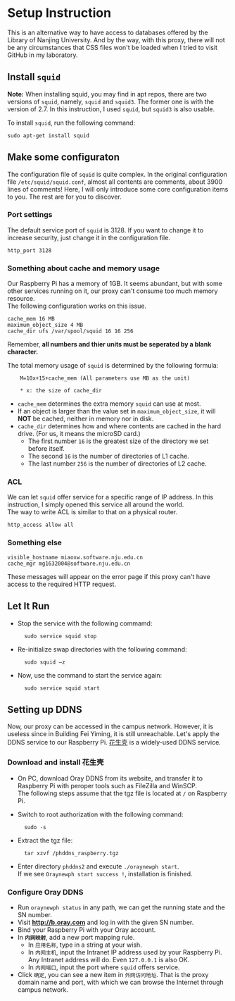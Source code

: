 # Setup Instruction
This is an alternative way to have access to databases offered by the Library of Nanjing University. And by the way, with this proxy, there will not be any circumstances that CSS files won't be loaded when I tried to visit GitHub in my laboratory.

## Install `squid`
**Note:** When installing squid, you may find in apt repos, there are two versions of `squid`, namely, `squid` and `squid3`. The former one is with the version of 2.7. In this instruction, I used `squid`, but `squid3` is also usable.

To install `squid`, run the following command:

	sudo apt-get install squid

## Make some configuraton
The configuration file of `squid` is quite complex. In the original configuration file `/etc/squid/squid.conf`, almost all contents are comments, about 3900 lines of comments! Here, I will only introduce some core configuration items to you. The rest are for you to discover.

### Port settings
The default service port of `squid` is 3128. If you want to change it to increase security, just change it in the configuration file.

	http_port 3128

### Something about cache and memory usage
Our Raspberry Pi has a memory of 1GB. It seems abundant, but with some other services running on it, our proxy can't consume too much memory resource.  
The following configuration works on this issue.

	cache_mem 16 MB
	maximum_object_size 4 MB
	cache_dir ufs /var/spool/squid 16 16 256

Remember, **all numbers and thier units must be seperated by a blank character.**

The total memory usage of `squid` is determined by the following formula:

		M=10x+15+cache_mem (All parameters use MB as the unit)
		
		* x: the size of cache_dir

* `cache_mem` determines the extra memory `squid` can use at most.
* If an object is larger than the value set in `maximum_object_size`, it will **NOT** be cached, neither in memory nor in disk.
* `cache_dir` determines how and where contents are cached in the hard drive. (For us, it means the microSD card.)
	* The first number `16` is the greatest size of the directory we set before itself.
	* The second `16` is the number of directories of L1 cache.
	* The last number `256` is the number of directories of L2 cache.

### ACL
We can let `squid` offer service for a specific range of IP address. In this instruction, I simply opened this service all around the world.  
The way to write ACL is similar to that on a physical router.

	http_access allow all

### Something else
	visible_hostname miaoxw.software.nju.edu.cn
	cache_mgr mg1632004@software.nju.edu.cn

These messages will appear on the error page if this proxy can't have access to the required HTTP request.

## Let It Run
* Stop the service with the following commamd:

		sudo service squid stop
* Re-initialize swap directories with the following command:

		sudo squid –z
* Now, use the command to start the service again:

		sudo service squid start

## Setting up DDNS
Now, our proxy can be accessed in the campus network. However, it is useless since in Building Fei Yiming, it is still unreachable. Let's apply the DDNS service to our Raspberry Pi. [花生壳](http://hsk.oray.com/) is a widely-used DDNS service.

### Download and install 花生壳
* On PC, download Oray DDNS from its website, and transfer it to Raspberry Pi with peroper tools such as FileZilla and WinSCP.  
The following steps assume that the tgz file is located at `/` on Raspberry Pi.
* Switch to root authorization with the following command:

		sudo -s
* Extract the tgz file:

		tar xzvf /phddns_raspberry.tgz
* Enter directory `phddns2` and execute `./oraynewph start`.  
If we see `Oraynewph start success !`, installation is finished.

### Configure Oray DDNS
* Run `oraynewph status` in any path, we can get the running state and the SN number.
* Visit **http://b.oray.com** and log in with the given SN number.
* Bind your Raspberry Pi with your Oray account.
* In **`内网映射`**, add a new port mapping rule.
	* In `应用名称`, type in a string at your wish.
	* In `内网主机`, input the Intranet IP address used by your Raspberry Pi.  
	Any Intranet address will do. Even `127.0.0.1` is also OK.
	* In `内网端口`, input the port where `squid` offers service.
* Click `确定`, you can see a new item in `外网访问地址`. That is the proxy domain name and port, with which we can browse the Internet through campus network.